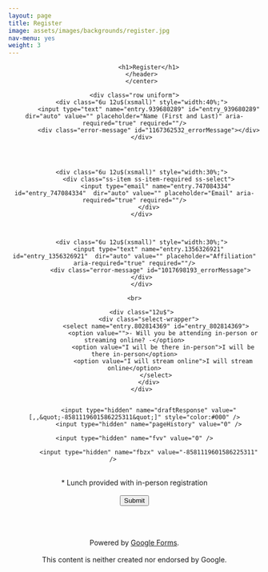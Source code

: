 ```yaml
---
layout: page
title: Register
image: assets/images/backgrounds/register.jpg
nav-menu: yes
weight: 3
---
```


<!-- Main -->
<div id="main" class="alt">

<!-- One -->
<section id="one">
	<div class="inner">
		<center>
		<header class="major">

			<h1>Register</h1>
		</header>
		</center>

<!-- Content -->


<p></p>

<!-- Form -->

 <script type="text/javascript">var submitted=false;</script>		
 
 <iframe name="hidden_iframe" id="hidden_iframe"		
 style="display:none;" onload="if(submitted)		
 {window.location='/thanks.html';}">
 </iframe>	
 	
 <form action="https://docs.google.com/forms/d/1OZCAsOzpcwbW8-6Wuez7CV3g0Zw49Qcrj2Dw-XjElWA/formResponse" method="post"		
 target="hidden_iframe" onsubmit="submitted=true;">		

	<div class="row uniform">
		<div class="6u 12u$(xsmall)" style="width:40%;">
			<input type="text" name="entry.939680289" id="entry_939680289" dir="auto" value="" placeholder="Name (First and Last)" aria-required="true" required=""/>
			<div class="error-message" id="1167362532_errorMessage"></div>
		</div>

		


		<div class="6u 12u$(xsmall)" style="width:30%;">
			<div class="ss-item ss-item-required ss-select">
				<input type="email" name="entry.747084334"  id="entry_747084334"  dir="auto" value="" placeholder="Email" aria-required="true" required=""/>
			</div>
		</div>



		<div class="6u 12u$(xsmall)" style="width:30%;">
			<input type="text" name="entry.1356326921"  id="entry_1356326921"  dir="auto" value="" placeholder="Affiliation" aria-required="true" required=""/>
			 <div class="error-message" id="1017698193_errorMessage">
			 </div>		
		</div>
		
		<br>	
		
		<div class="12u$">
			<div class="select-wrapper">
				<select name="entry.802814369" id="entry_802814369">
					<option value="">- Will you be attending in-person or streaming online? -</option>
					<option value="I will be there in-person">I will be there in-person</option>
					<option value="I will stream online">I will stream online</option>
				</select>
			</div>
		</div>
		
	
			<input type="hidden" name="draftResponse" value="[,,&quot;-8581119601586225311&quot;]" style="color:#000" />
			<input type="hidden" name="pageHistory" value="0" />

			<input type="hidden" name="fvv" value="0" /> 		
 		
			<input type="hidden" name="fbzx" value="-8581119601586225311" /> 			

 	
  <br>
 <span>* Lunch provided with in-person registration </span>
 <br><br>

 <div class="ss-item ss-navigate">
	<span class="ss-form-entry goog-inline-block" id="navigation-buttons" dir="ltr">		
	<input type="submit" name="submit" value="Submit" id="ss-submit" class="jfk-button jfk-button-action ">	
</div>
	

<br><br>	
<span>Powered by <a href="https://www.google.com/forms/about/?utm_source=product&amp;utm_medium=forms_logo&amp;utm_campaign=forms"> Google Forms</a>.</span> 		
<br>
<span>This content is neither created nor endorsed by Google.</span>	
